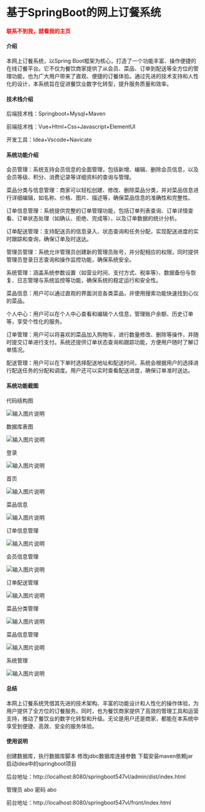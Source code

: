 # 基于SpringBoot的网上订餐系统

<h4 style='color:red'>联系不到我，就看我的主页 </h4> 
 
#### 介绍
本网上订餐系统，以Spring Boot框架为核心，打造了一个功能丰富、操作便捷的在线订餐平台。它不仅为餐饮商家提供了从会员、菜品、订单到配送等全方位的管理功能，也为广大用户带来了直观、便捷的订餐体验。通过先进的技术支持和人性化的设计，本系统旨在促进餐饮业数字化转型，提升服务质量和效率。

#### 技术栈介绍

后端技术栈：Springboot+Mysql+Maven

前端技术栈：Vue+Html+Css+Javascript+ElementUI

开发工具：Idea+Vscode+Navicate


#### 系统功能介绍

会员管理：系统支持会员信息的全面管理，包括新增、编辑、删除会员信息，以及会员等级、积分、消费记录等详细资料的查询与管理。

菜品分类与信息管理：商家可以轻松创建、修改、删除菜品分类，并对菜品信息进行详细编辑，如名称、价格、图片、描述等，确保菜品信息的准确性和完整性。

订单信息管理：系统提供完整的订单管理功能，包括订单列表查询、订单详情查看、订单状态处理（如确认、拒绝、完成等），以及订单数据的统计分析。

订单配送管理：支持配送员的信息录入、状态查询和任务分配，实现配送进度的实时跟踪和查询，确保订单及时送达。

管理员管理：系统允许管理员创建新的管理员账号，并分配相应的权限，同时提供管理员登录日志查询和操作监控功能，确保系统安全。

系统管理：涵盖系统参数设置（如营业时间、支付方式、税率等）、数据备份与恢复、日志管理与系统监控等功能，确保系统的稳定运行和安全性。

菜品信息：用户可以通过直观的界面浏览各类菜品，并使用搜索功能快速找到心仪的菜品。

个人中心：用户可以在个人中心查看和编辑个人信息，管理账户余额、历史订单等，享受个性化的服务。

订单管理：用户可以将喜欢的菜品加入购物车，进行数量修改、删除等操作，并随时提交订单进行支付。系统还提供订单状态查询和跟踪功能，方便用户随时了解订单情况。

配送管理：用户可以在下单时选择配送地址和配送时间，系统会根据用户的选择进行配送任务的分配和调度。用户还可以实时查看配送进度，确保订单准时送达。

#### 系统功能截图

代码结构图

![输入图片说明](images/61df844233b2040b7948230cf3f5308.png)

数据库表图

![输入图片说明](images/c62db6ae1b58a765956874f2c7cfa6f.png)

登录

![输入图片说明](images/56257c8a7603708a5d168f9966fde0b.png)

首页

![输入图片说明](images/2ef927feef3d5d1d52c9442096fc614.png)

菜品信息

![输入图片说明](images/a617db0e844c093d0e1b809f922c9cf.png)

订单信息管理

![输入图片说明](images/d3763877f6c2014f94d1aaa2d447d80.png)

会员信息管理

![输入图片说明](images/1ccea32d628e47dc9c490e1d177e6fb.png)

订单配送管理

![输入图片说明](images/b5d546ba7b11f1f8615abbcf1e0649b.png)

菜品分类管理

![输入图片说明](images/cdc1a9d13a1f47c155b8df0714ff97f.png)

菜品信息管理

![输入图片说明](images/f6375c3ea2b59edbeaf99ba8d5cd204.png)

系统管理

![输入图片说明](images/8d52c6771c741d821ee7c579327cc3f.png)

#### 总结

本网上订餐系统凭借其先进的技术架构、丰富的功能设计和人性化的操作体验，为用户提供了全方位的订餐服务。同时，也为餐饮商家提供了高效的管理工具和运营支持，推动了餐饮业的数字化转型和升级。无论是用户还是商家，都能在本系统中享受到便捷、高效、安全的服务体验。


#### 使用说明
创建数据库，执行数据库脚本 修改jdbc数据库连接参数 下载安装maven依赖jar 启动idea中的springboot项目

后台地址：http://localhost:8080/springboot547vl/admin/dist/index.html

管理员  abo 密码 abo

前台地址：http://localhost:8080/springboot547vl/front/index.html
